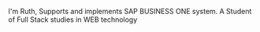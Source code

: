 I'm Ruth, Supports and implements SAP BUSINESS ONE system.
A Student of Full Stack studies in WEB technology
